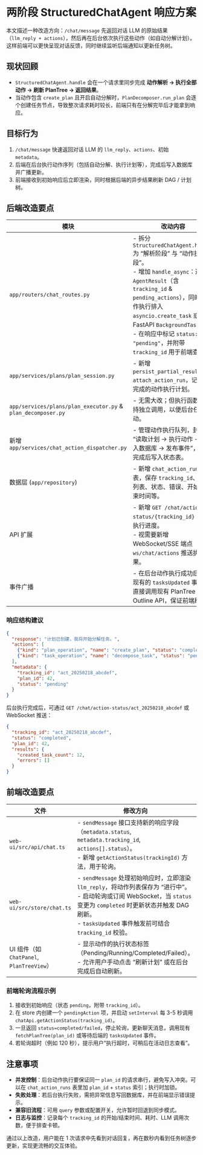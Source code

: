 # 两阶段 StructuredChatAgent 响应方案

本文描述一种改造方向：`/chat/message` 先返回对话 LLM 的原始结果（`llm_reply + actions`），然后再在后台依次执行这些动作（如自动分解计划）。这样前端可以更快呈现对话反馈，同时继续监听后端通知以更新任务树。

## 现状回顾

- `StructuredChatAgent.handle` 会在一个请求里同步完成 **动作解析 → 执行全部动作 → 刷新 PlanTree → 返回结果**。
- 当动作包含 `create_plan` 且开启自动分解时，`PlanDecomposer.run_plan` 会逐个创建任务节点，导致整次请求耗时较长，前端只有在分解完毕后才能拿到响应。

## 目标行为

1. `/chat/message` 快速返回对话 LLM 的 `llm_reply`、`actions`、初始 `metadata`。  
2. 后端在后台执行动作序列（包括自动分解、执行计划等），完成后写入数据库并广播更新。  
3. 前端接收到初始响应后立即渲染，同时根据后端的异步结果刷新 DAG / 计划树。

## 后端改造要点

| 模块 | 改动内容 |
| ---- | -------- |
| `app/routers/chat_routes.py` | - 拆分 `StructuredChatAgent.handle` 为 “解析阶段” 与 “动作执行阶段”。<br>- 增加 `handle_async`：返回 `AgentResult`（含 `tracking_id` & `pending_actions`），同时将动作执行排入 `asyncio.create_task` 或 FastAPI `BackgroundTasks`。<br>- 在响应中标记 `status: "pending"`，并附带 `tracking_id` 用于前端查询。 |
| `app/services/plans/plan_session.py` | - 新增 `persist_partial_result` / `attach_action_run`，记录未完成的动作执行计划。 |
| `app/services/plans/plan_executor.py` & `plan_decomposer.py` | - 无需大改；但执行函数要支持独立调用，以便后台任务驱动。 |
| 新增 `app/services/chat_action_dispatcher.py` | - 管理动作执行队列，封装 “读取计划 → 执行动作 → 写入数据库 → 发布事件”，并在完成后写入状态表。 |
| 数据层 (`app/repository`) | - 新增 `chat_action_runs` 表，保存 `tracking_id`、动作列表、状态、错误、开始/结束时间等。 |
| API 扩展 | - 新增 `GET /chat/action-status/{tracking_id}` 查询执行进度。<br>- 视需要新增 WebSocket/SSE 端点 `ws/chat/actions` 推送执行结果。 |
| 事件广播 | - 在后台动作执行成功后触发现有的 `tasksUpdated` 事件或直接调用现有 PlanTree Outline API，保证前端刷新。 |

### 响应结构建议

```json
{
  "response": "计划已创建，我将开始分解任务。",
  "actions": [
    {"kind": "plan_operation", "name": "create_plan", "status": "completed"},
    {"kind": "task_operation", "name": "decompose_task", "status": "pending"}
  ],
  "metadata": {
    "tracking_id": "act_20250218_abcdef",
    "plan_id": 42,
    "status": "pending"
  }
}
```

后台执行完成后，可通过 `GET /chat/action-status/act_20250218_abcdef` 或 WebSocket 推送：

```json
{
  "tracking_id": "act_20250218_abcdef",
  "status": "completed",
  "plan_id": 42,
  "results": {
    "created_task_count": 12,
    "errors": []
  }
}
```

## 前端改造要点

| 文件 | 修改方向 |
| ---- | -------- |
| `web-ui/src/api/chat.ts` | - `sendMessage` 接口支持新的响应字段（`metadata.status`, `metadata.tracking_id`, `actions[].status`）。<br>- 新增 `getActionStatus(trackingId)` 方法，用于轮询。 |
| `web-ui/src/store/chat.ts` | - `sendMessage` 处理初始响应时，立即渲染 `llm_reply`，将动作列表保存为 “进行中”。<br>- 启动轮询或订阅 WebSocket，当 `status` 变更为 `completed` 时更新状态并触发 DAG 刷新。<br>- `tasksUpdated` 事件触发前可结合 `tracking_id` 校验。 |
| UI 组件（如 `ChatPanel`, `PlanTreeView`） | - 显示动作的执行状态标签（Pending/Running/Completed/Failed）。<br>- 允许用户手动点击 “刷新计划” 或在后台完成后自动刷新。 |

### 前端轮询流程示例

1. 接收到初始响应（状态 `pending`，附带 `tracking_id`）。  
2. 在 store 内创建一个 `pendingAction` 项，并启动 `setInterval` 每 3-5 秒调用 `chatApi.getActionStatus(tracking_id)`。  
3. 一旦返回 `status=completed/failed`，停止轮询，更新聊天消息，调用现有 `fetchPlanTree(plan_id)` 或等待后端的 `tasksUpdated` 事件。  
4. 若轮询超时（例如 120 秒），提示用户“执行超时，可稍后在活动日志查看”。

## 注意事项

- **并发控制**：后台动作执行要保证同一 `plan_id` 的请求串行，避免写入冲突。可以在 `chat_action_runs` 表里加 `plan_id` + `status` 索引；执行时加锁。  
- **失败处理**：若后台执行失败，需把异常信息写回数据库，并在前端显示错误提示。  
- **兼容旧流程**：可用 `query` 参数或配置开关，允许暂时回退到同步模式。  
- **日志与监控**：记录每个 `tracking_id` 的开始/结束时间、耗时、LLM 调用次数，便于排查卡顿。

通过以上改造，用户能在 1 次请求中先看到对话回复，再在数秒内看到任务树逐步更新，实现更流畅的交互体验。
